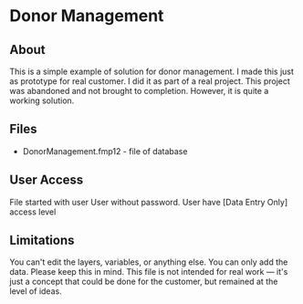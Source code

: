 # Donor Management

## About
This is a simple example of solution for donor management. I made this just as prototype for real customer. I did it as part of a real project. This project was abandoned and not brought to completion. However, it is quite a working solution.

## Files
- DonorManagement.fmp12	- file of database

## User Access
File started with user User without password. User have [Data Entry Only] access level

## Limitations
You can't edit the layers, variables, or anything else. You can only add the data. Please keep this in mind. This file is not intended for real work — it's just a concept that could be done for the customer, but remained at the level of ideas.
